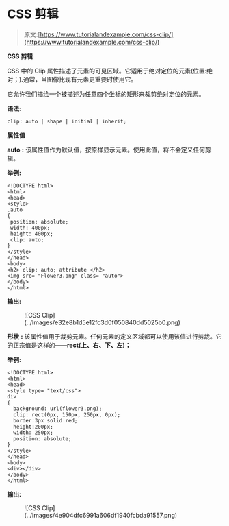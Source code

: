 # CSS 剪辑

> 原文:[https://www.tutorialandexample.com/css-clip/](https://www.tutorialandexample.com/css-clip/)

**CSS 剪辑**

CSS 中的 Clip 属性描述了元素的可见区域。它适用于绝对定位的元素(位置:绝对；).通常，当图像比现有元素更重要时使用它。

它允许我们描绘一个被描述为任意四个坐标的矩形来裁剪绝对定位的元素。

**语法:**

```
clip: auto | shape | initial | inherit;  
```

**属性值**

**auto** **:** 该属性值作为默认值，按原样显示元素。使用此值，将不会定义任何剪辑。

**举例:**

```
<!DOCTYPE html>
<html>
<head>
<style>
.auto
{
 position: absolute;
 width: 400px;
 height: 400px;
 clip: auto;
}
</style>
</head>
<body>
<h2> clip: auto; attribute </h2>
<img src= "Flower3.png" class= "auto">
</body>
</html>
```

**输出:**

<figure class="wp-block-image size-large">![CSS Clip](../Images/e32e8b1d5e12fc3d0f050840dd5025b0.png)</figure>

**形状** **:** 该属性值用于裁剪元素。任何元素的定义区域都可以使用该值进行剪裁。它的正宗值是这样的——**rect(上、右、下、左)；**

**举例:**

```
<!DOCTYPE html>
<html>
<head>
<style type= "text/css">
div
{
  background: url(flower3.png); 
  clip: rect(0px, 150px, 250px, 0px); 
  border:3px solid red; 
  height:200px; 
  width: 250px; 
  position: absolute; 
}
</style>
</head>
<body>
<div></div>
</body>
</html>
```

**输出:**

<figure class="wp-block-image size-large">![CSS Clip](../Images/4e904dfc6991a606df1940fcbda91557.png)</figure>